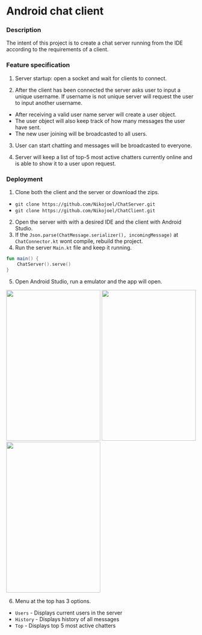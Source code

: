# Android chat client

### Description
The intent of this project is to create a chat server running from the IDE according to the requirements of a client.

### Feature specification

1. Server startup: open a socket and wait for clients to connect.

2. After the client has been connected the server asks user to input a unique username. If username is not unique server will request the user to input another username.
* After receiving a valid user name server will create a user object.
* The user object will also keep track of how many messages the user have sent.
* The new user joining will be broadcasted to all users.

3. User can start chatting and messages will be broadcasted to everyone.

4. Server will keep a list of top-5 most active chatters currently online and is able to show it to a user upon request.

### Deployment

1. Clone both the client and the server or download the zips.
* `git clone https://github.com/Nikojoel/ChatServer.git`
* `git clone https://github.com/Nikojoel/ChatClient.git`
2. Open the server with with a desired IDE and the client with Android Studio. 
3. If the `Json.parse(ChatMessage.serializer(), incomingMessage)` at `ChatConnector.kt` wont compile, rebuild the project.
4. Run the server `Main.kt` file and keep it running.
``` kotlin
fun main() {
    ChatServer().serve()
}
```
5. Open Android Studio, run a emulator and the app will open.

<p float="left">
        <img src="https://user-images.githubusercontent.com/45162563/72555571-7f04c600-38a5-11ea-87e1-37dcc72c1724.png" width="250"                 height="400">
        <img src="https://user-images.githubusercontent.com/45162563/72555574-7f9d5c80-38a5-11ea-9afc-6b8d1e7af7e0.png" width="250"                 height="400">
        <img src="https://user-images.githubusercontent.com/45162563/72555577-81ffb680-38a5-11ea-9188-5634c3ec2186.png" width="250"                 height="400">
</p>

6. Menu at the top has 3 options.
* `Users` - Displays current users in the server
* `History` - Displays history of all messages
* `Top` - Displays top 5 most active chatters

